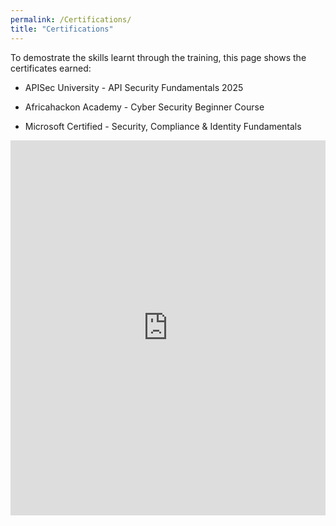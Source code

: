 ```yaml
---
permalink: /Certifications/
title: "Certifications"
---
```


To demostrate the skills learnt through the training, this page shows the certificates earned:

- APISec University - API Security Fundamentals 2025
  <div data-iframe-width="250" data-iframe-height="350" data-share-badge-id="28edfdbd-0672-4b91-8348-55762646ca8e" data-share-badge-host="https://www.credly.com"></div><script type="text/javascript" async src="//cdn.credly.com/assets/utilities/embed.js"></script>

- Africahackon Academy - Cyber Security Beginner Course
   <div data-iframe-width="250" data-iframe-height="350" data-share-badge-id="2456db7d-8e91-48e9-850b-e10ec2bfe2d7" data-share-badge-host="https://www.credly.com"></div><script type="text/javascript" async src="//cdn.credly.com/assets/utilities/embed.js"></script>

 - Microsoft Certified - Security, Compliance & Identity Fundamentals
  <iframe 
  src="https://learn.microsoft.com/api/credentials/share/en-us/FednandMwashambaMtalaki-4394/3C9254095502CDAD?sharingId=6B66557EC3AF5F68" 
  width="100%" 
  height="600" 
  style="border: none;">
</iframe>

   
